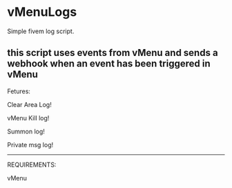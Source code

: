 # vMenuLogs


Simple fivem log script.

this script uses events from vMenu and sends a webhook when an event has been triggered in vMenu
--------------------------------------------------------------------------------------------
Fetures:

Clear Area Log!

vMenu Kill log!

Summon log!

Private msg log!

--------------------------------------------------------------------------------------------
REQUIREMENTS:


vMenu
